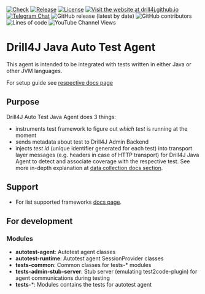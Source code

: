 [![Check](https://github.com/Drill4J/autotest-agent/actions/workflows/check.yml/badge.svg)](https://github.com/Drill4J/autotest-agent/actions/workflows/check.yml)
[![Release](https://github.com/Drill4J/autotest-agent/actions/workflows/release.yml/badge.svg)](https://github.com/Drill4J/autotest-agent/actions/workflows/release.yml)
[![License](https://img.shields.io/github/license/Drill4J/autotest-agent)](LICENSE)
[![Visit the website at drill4j.github.io](https://img.shields.io/badge/visit-website-green.svg?logo=firefox)](https://drill4j.github.io/)
[![Telegram Chat](https://img.shields.io/badge/Chat%20on-Telegram-brightgreen.svg)](https://t.me/drill4j)
![GitHub release (latest by date)](https://img.shields.io/github/v/release/Drill4J/autotest-agent)
![GitHub contributors](https://img.shields.io/github/contributors/Drill4J/autotest-agent)
![Lines of code](https://img.shields.io/tokei/lines/github/Drill4J/autotest-agent)
![YouTube Channel Views](https://img.shields.io/youtube/channel/views/UCJtegUnUHr0bO6icF1CYjKw?style=social)

# Drill4J Java Auto Test Agent

This agent is intended to be integrated with tests written in either Java or other JVM languages.

For setup guide see [respective docs page](https://drill4j.github.io/docs/installation/setup-java-autotest-agent)

## Purpose
Drill4J Auto Test Java Agent does 3 things:
- instruments test framework to figure out _which test_ is running at the moment
- sends metadata about test to Drill4J Admin Backend
- injects _test id_ (unique identifier generated for each test) into transport layer messages (e.g. headers in case of HTTP transport) for Drill4J Java Agent to detect and associate coverage with the respective test. See more in-depth explanation at [data collection docs section](https://drill4j.github.io/docs/basic-concepts/data-collection).

## Support
- For list supported frameworks [docs page](https://drill4j.github.io/docs/supported-frameworks).

## For development
### Modules

- **autotest-agent**: Autotest agent classes
- **autotest-runtime**: Autotest agent SessionProvider classes
- **tests-common**: Common classes for tests-* modules
- **tests-admin-stub-server**: Stub server (emulating test2code-plugin) for agent communications during testing
- **tests-***: Modules contains the tests for autotest agent
